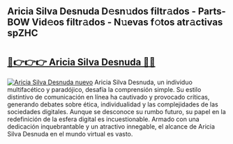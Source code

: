 ## Aricia Silva Desnuda D𝚎sn𝚞dos filtr𝚊dos - Parts-BOW Vid𝚎os filtr𝚊dos - N𝚞evas f𝚘tos atr𝚊ctivas spZHC

# <h2><a href="http://mbe0a05.tromn.icu/?c=Aricia+Silva+Desnuda">🔗👉👉👉 Aricia Silva Desnuda 🔗🔗</a></h2>

[![Aricia Silva Desnuda nuevo](https://i.imgur.com/pEAQMta.gif)](http://mbe0a05.tromn.icu/?c=Aricia+Silva+Desnuda)
Aricia Silva Desnuda, un individuo multifacético y paradójico, desafía la comprensión simple. Su estilo distintivo de comunicación en línea ha cautivado y provocado críticas, generando debates sobre ética, individualidad y las complejidades de las sociedades digitales. Aunque se desconoce su rumbo futuro, su papel en la redefinición de la esfera digital es incuestionable. Armado con una dedicación inquebrantable y un atractivo innegable, el alcance de Aricia Silva Desnuda en el mundo virtual es vasto.

